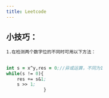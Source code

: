 ```yaml
---
title: Leetcode
---
```


## 小技巧：
    1.在检测两个数字位的不同时可用以下方法：
## 
```clojure
int s = x^y,res = 0;//异或运算，不同为1
while(s != 0){
    res += s&1;
    s >> 1;
              }
```
